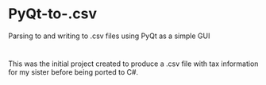 # PyQt-to-.csv
Parsing to and writing to .csv files using PyQt as a simple GUI
#
This was the initial project created to produce a .csv file with tax information for my sister before being ported to C#. 
